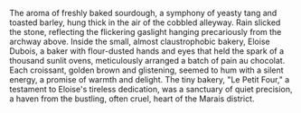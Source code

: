 The aroma of freshly baked sourdough, a symphony of yeasty tang and toasted barley, hung thick in the air of the cobbled alleyway.  Rain slicked the stone, reflecting the flickering gaslight hanging precariously from the archway above.  Inside the small, almost claustrophobic bakery,  Eloise Dubois, a baker with flour-dusted hands and eyes that held the spark of a thousand sunlit ovens, meticulously arranged a batch of pain au chocolat.  Each croissant, golden brown and glistening, seemed to hum with a silent energy, a promise of warmth and delight.  The tiny bakery, "Le Petit Four," a testament to Eloise's tireless dedication, was a sanctuary of quiet precision, a haven from the bustling, often cruel, heart of the Marais district.

